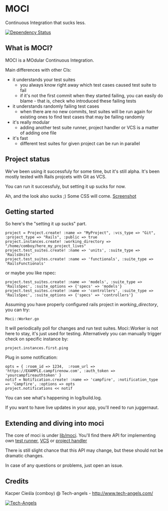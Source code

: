 # MOCI

  Continuous Integration that sucks less.
  
  [![Dependency Status][2]][1]
  
  [1]: https://gemnasium.com/tech-angels/moci
  [2]: https://gemnasium.com/tech-angels/moci.png

## What is MOCI?

  MOCI is a MOdular Continuous Integration.

  Main differences with other CIs:
  * it understands your test suites
    * you always know right away which test cases caused test suite to fail
    * if it's not the first commit when they started failing, you can easily do blame - that is, check who introduced these failing tests
  * it understands randomly failing test cases
    * when there are no new commits, test suites will be run again for existing ones to find test cases that may be failing randomly
  * it's really modular
    * adding another test suite runner, project handler or VCS is a matter of adding one file
  * it's fast
    * different test suites for given project can be run in parallel

## Project status

  We've been using it successfuly for some time, but it's still alpha. It's been mostly tested with Rails projcets with Git as VCS.

  You can run it successfuly, but setting it up sucks for now.

  Ah, and the look also sucks ;) Some CSS will come. [Screenshot](http://tesuji.pl/moci1.png)

## Getting started

So here's the "setting it up sucks" part.

    project = Project.create! :name => "MyProject", :vcs_type => "Git", :project_type => "Rails", :public => true
    project.instances.create! :working_directory => "/home/comboy/here_my_project_lives"
    project.test_suites.create! :name => 'units', :suite_type => 'RailsUnits'
    project.test_suites.create! :name => 'functionals', :suite_type => 'RailsFunctionals'

or maybe you like rspec:

    project.test_suites.create! :name => 'models', :suite_type => 'RailsSpec', :suite_options => {'specs' => 'models'}
    project.test_suites.create! :name => 'controllers', :suite_type => 'RailsSpec', :suite_options => {'specs' => 'controllers'}

Assuming you have properly configured rails project in *working_directory*, you can try:

    Moci::Worker.go

It will periodically poll for changes and run test suites. Moci::Worker is not here to stay, it's just used for testing. Alternatively you can manually trigger check on specific instance by:

    project.instances.first.ping

Plug in some notification:

    opts = { :room_id => 1234,  :room_url => 'https://EXAMPLE.campfirenow.com', :auth_token => 'yourcampfireauthtoken' }
    notif = Notification.create! :name => 'campfire', :notification_type => 'Campfire', :options => opts
    project.notifications << notif

You can see what's happening in log/build.log.

If you want to have live updates in your app, you'll need to run juggernaut.

## Extending and diving into moci

The core of moci is under [lib/moci](https://github.com/tech-angels/moci/tree/master/lib/moci). You'll find there API for implementing own [test runner](https://github.com/tech-angels/moci/blob/master/lib/moci/test_runner/base.rb), [VCS](https://github.com/tech-angels/moci/blob/master/lib/moci/vcs/base.rb) or [project handler](https://github.com/tech-angels/moci/blob/master/lib/moci/project_handler/base.rb)

There is still slight chance that this API may change, but these should not be dramatic changes.

In case of any questions or problems, just open an issue.

## Credits

  Kacper Cieśla (comboy) @ Tech-angels - http://www.tech-angels.com/
  
  [![Tech-Angels](http://media.tumblr.com/tumblr_m5ay3bQiER1qa44ov.png)](http://www.tech-angels.com)


